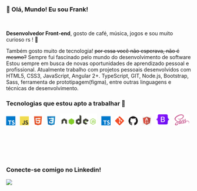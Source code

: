 ### 👋 Olá, Mundo! Eu sou Frank!

<br />

**Desenvolvedor Front-end**, gosto de café, música, jogos e sou muito curioso rs ! 🤟

Também gosto muito de tecnologia! <s>por essa você não esperava, não é mesmo?</s> Sempre fui fascinado pelo mundo do desenvolvimento de software
<br />
Estou sempre em busca de novas oportunidades de aprendizado pessoal e profissional. Atualmente trabalho com projetos pessoais desenvolvidos com HTML5, CSS3, JavaScript, Angular 2+. TypeScript, GIT, Node.js, Bootstrap,
Sass, ferramenta de prototipagem(figma), entre outras linguagens e técnicas de desenvolvimento.

###  Tecnologias que estou apto a trabalhar 🚀

<div>
  <img src="./images/typescript.png" width="25" title="TypeScript"/> &nbsp;
  <img src="./images/js.png" width="25" title="JavaScript"/> &nbsp;
  <img src="./images/html.png" width="25" title="HTML5"/> &nbsp;
  <img src="./images/css.png" width="25" title="CSS3"/> &nbsp;
   <img src="./images/node.png" width="100" title="Node JS"/> &nbsp;
    <img src="./images/typescript.png" width="25" title="TypeScript"/> &nbsp;
  <img src="./images/git.png" width="25" title="Git"/> &nbsp;
  <img src="./images/github.png" width="25" title="Github"/> &nbsp;
   <img src="./images/angular.png" width="25" title="Angular2"/> &nbsp;
    <img src="./images/bootstrap.png" width="40" title="BootStrap"/> &nbsp;
  <img src="./images/sass.png" width="40" title="Sass"/> &nbsp;
 
</div>

<br />
<br />



<br />
<br />

### Conecte-se comigo no Linkedin!

[<img src="https://img.shields.io/badge/linkedin-%230077B5.svg?&style=for-the-badge&logo=linkedin&logoColor=white" />](https://www.linkedin.com/in/frank-magalhaes/)
